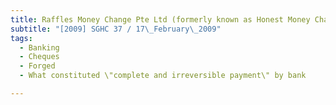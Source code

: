 ```yaml
---
title: Raffles Money Change Pte Ltd (formerly known as Honest Money Changer Pte Ltd) v 
subtitle: "[2009] SGHC 37 / 17\_February\_2009"
tags:
  - Banking
  - Cheques
  - Forged
  - What constituted \"complete and irreversible payment\" by bank

---
```


